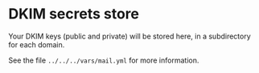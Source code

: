 # DKIM secrets store

Your DKIM keys (public and private) will be stored here, in a
subdirectory for each domain.

See the file `../../../vars/mail.yml` for more information.
